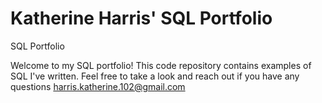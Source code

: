 # Katherine Harris' SQL Portfolio
SQL Portfolio 

Welcome to my SQL portfolio! This code repository contains examples of SQL I've written. Feel free to take a look and reach out if you have any questions harris.katherine.102@gmail.com
